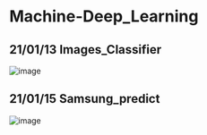 # Machine-Deep_Learning

## 21/01/13 Images_Classifier
![image](https://user-images.githubusercontent.com/62757915/104405809-314a9880-55a1-11eb-9142-be8fcb1d8675.png)

## 21/01/15 Samsung_predict
![image](https://user-images.githubusercontent.com/62757915/104708846-8e8d4800-5761-11eb-9851-ba59a23efe4f.png)
